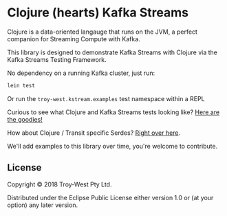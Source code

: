 # Clojure (hearts) Kafka Streams

Clojure is a data-oriented langauge that runs on the JVM, a perfect companion for Streaming Compute with Kafka.

This library is designed to demonstrate Kafka Streams with Clojure via the Kafka Streams Testing Framework.

No dependency on a running Kafka cluster, just run:

```bash
lein test
```

Or run the `troy-west.kstream.examples` test namespace within a REPL

Curious to see what Clojure and Kafka Streams tests looking like? [Here are the goodies!](https://github.com/troy-west/kstream-examples/blob/master/test/troy_west/kstream/examples.clj)

How about Clojure / Transit specific Serdes? [Right over here](https://github.com/troy-west/kstream-examples/blob/master/src/troy_west/serdes.clj).

We'll add examples to this library over time, you're welcome to contribute.

## License

Copyright © 2018 Troy-West Pty Ltd.

Distributed under the Eclipse Public License either version 1.0 or (at
your option) any later version.
